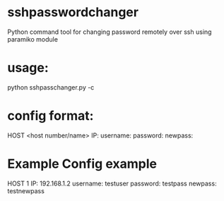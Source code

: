 sshpasswordchanger
==================

Python command tool for changing password remotely over ssh using paramiko module

usage:
======

python sshpasschanger.py -c <config filename>

config format:
==============

HOST <host number/name>
IP: <ip address>
username: <username>
password: <current password>
newpass: <new password>

# Example Config example
HOST 1
IP: 192.168.1.2
username: testuser
password: testpass
newpass: testnewpass
